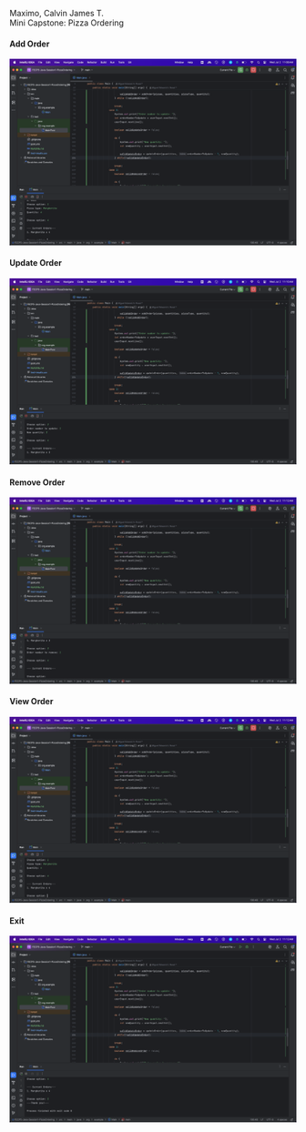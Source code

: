 Maximo, Calvin James T.<br>
Mini Capstone: Pizza Ordering
#### Add Order
![img.png](img.png)
#### Update Order
![img_1.png](img_1.png)
#### Remove Order
![img_2.png](img_2.png)
#### View Order
![img_3.png](img_3.png)
#### Exit
![img_4.png](img_4.png)